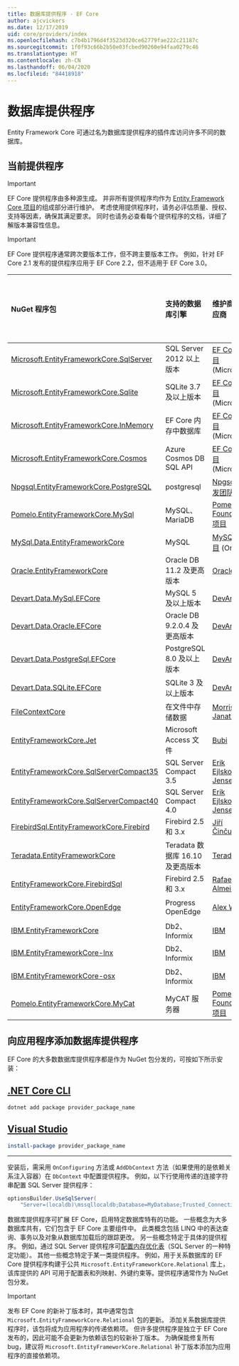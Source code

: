 ```yaml
---
title: 数据库提供程序 - EF Core
author: ajcvickers
ms.date: 12/17/2019
uid: core/providers/index
ms.openlocfilehash: c7b4b1796d4f3523d320ce62779fae222c21187c
ms.sourcegitcommit: 1f0f93c66b2b50e03fcbed90260e94faa0279c46
ms.translationtype: HT
ms.contentlocale: zh-CN
ms.lasthandoff: 06/04/2020
ms.locfileid: "84418918"
---
```

# <a name="database-providers"></a>数据库提供程序

Entity Framework Core 可通过名为数据库提供程序的插件库访问许多不同的数据库。

## <a name="current-providers"></a>当前提供程序

> [!IMPORTANT]  
> EF Core 提供程序由多种源生成。 并非所有提供程序均作为 [Entity Framework Core 项目](https://github.com/aspnet/EntityFrameworkCore)的组成部分进行维护。 考虑使用提供程序时，请务必评估质量、授权、支持等因素，确保其满足要求。 同时也请务必查看每个提供程序的文档，详细了解版本兼容性信息。

> [!IMPORTANT]  
> EF Core 提供程序通常跨次要版本工作，但不跨主要版本工作。 例如，针对 EF Core 2.1 发布的提供程序应用于 EF Core 2.2，但不适用于 EF Core 3.0。 

| NuGet 程序包                                                                                                        | 支持的数据库引擎 | 维护商/供应商                                                           | 备注/要求 | 专为版本构建 | 有用的链接                                                                                                                                                                                       |
|:---------------------------------------------------------------------------------------------------------------------|:---------------------------|:------------------------------------------------------------------------------|:---------------------|:------------------|:---------------------------------------------------------------------------------------------------------------------------------------------------------------------------------------------------|
| [Microsoft.EntityFrameworkCore.SqlServer](https://www.nuget.org/packages/Microsoft.EntityFrameworkCore.SqlServer)    | SQL Server 2012 以上版本    | [EF Core 项目](https://github.com/aspnet/EntityFrameworkCore/) (Microsoft) |                      | 3.1               | [docs](xref:core/providers/sql-server/index)                                                                                                                                                       |
| [Microsoft.EntityFrameworkCore.Sqlite](https://www.nuget.org/packages/Microsoft.EntityFrameworkCore.Sqlite)          | SQLite 3.7 及以上版本         | [EF Core 项目](https://github.com/aspnet/EntityFrameworkCore/) (Microsoft) |                      | 3.1               | [docs](xref:core/providers/sqlite/index)                                                                                                                                                           |
| [Microsoft.EntityFrameworkCore.InMemory](https://www.nuget.org/packages/Microsoft.EntityFrameworkCore.InMemory)      | EF Core 内存中数据库 | [EF Core 项目](https://github.com/aspnet/EntityFrameworkCore/) (Microsoft) | [限制](xref:core/miscellaneous/testing/in-memory)                 | 3.1               | [docs](xref:core/providers/in-memory/index)                                                                                                                                                        |
| [Microsoft.EntityFrameworkCore.Cosmos](https://www.nuget.org/packages/Microsoft.EntityFrameworkCore.Cosmos)          | Azure Cosmos DB SQL API    | [EF Core 项目](https://github.com/aspnet/EntityFrameworkCore/) (Microsoft) |                      | 3.1               | [docs](xref:core/providers/cosmos/index)                                                                                                                                                           |
| [Npgsql.EntityFrameworkCore.PostgreSQL](https://www.nuget.org/packages/Npgsql.EntityFrameworkCore.PostgreSQL)        | postgresql                 | [Npgsql 开发团队](https://github.com/npgsql)                          |                      | 3.1               | [docs](https://www.npgsql.org/efcore/index.html)                                                                                                                                                   |
| [Pomelo.EntityFrameworkCore.MySql](https://www.nuget.org/packages/Pomelo.EntityFrameworkCore.MySql)                  | MySQL、MariaDB             | [Pomelo Foundation 项目](https://github.com/PomeloFoundation)              |                      | 3.1               | [自述文件](https://github.com/PomeloFoundation/Pomelo.EntityFrameworkCore.MySql/blob/master/README.md)                                                                                               |
| [MySql.Data.EntityFrameworkCore](https://www.nuget.org/packages/MySql.Data.EntityFrameworkCore)                      | MySQL                      | [MySQL 项目](https://dev.mysql.com) (Oracle)                               |                      | 3.1               | [docs](https://dev.mysql.com/doc/connector-net/en/connector-net-entityframework-core.html)                                                                                                         |
| [Oracle.EntityFrameworkCore](https://www.nuget.org/packages/Oracle.EntityFrameworkCore/)                             | Oracle DB 11.2 及更高版本     | [Oracle](https://www.oracle.com/technetwork/topics/dotnet/)                   | Beta                 | 3.1               | [网站](https://www.oracle.com/technetwork/topics/dotnet/)                                                                                                                                       |
| [Devart.Data.MySql.EFCore](https://www.nuget.org/packages/Devart.Data.MySql.EFCore/)                                 | MySQL 5 及以上版本            | [DevArt](https://www.devart.com/)                                             | 已付                 | 3.1               | [docs](https://www.devart.com/dotconnect/mysql/docs/)                                                                                                                                              |
| [Devart.Data.Oracle.EFCore](https://www.nuget.org/packages/Devart.Data.Oracle.EFCore/)                               | Oracle DB 9.2.0.4 及更高版本  | [DevArt](https://www.devart.com/)                                             | 已付                 | 3.1               | [docs](https://www.devart.com/dotconnect/oracle/docs/)                                                                                                                                             |
| [Devart.Data.PostgreSql.EFCore](https://www.nuget.org/packages/Devart.Data.PostgreSql.EFCore/)                       | PostgreSQL 8.0 及以上版本     | [DevArt](https://www.devart.com/)                                             | 已付                 | 3.1               | [docs](https://www.devart.com/dotconnect/postgresql/docs/)                                                                                                                                         |
| [Devart.Data.SQLite.EFCore](https://www.nuget.org/packages/Devart.Data.SQLite.EFCore/)                               | SQLite 3 及以上版本           | [DevArt](https://www.devart.com/)                                             | 已付                 | 3.1               | [docs](https://www.devart.com/dotconnect/sqlite/docs/)                                                                                                                                             |
| [FileContextCore](https://www.nuget.org/packages/FileContextCore/)                                                   | 在文件中存储数据       | [Morris Janatzek](https://github.com/morrisjdev)                              | 用于开发 | 3.0               | [自述文件](https://github.com/morrisjdev/FileContextCore/blob/master/README.md)                                                                                                                                              |
| [EntityFrameworkCore.Jet](https://www.nuget.org/packages/EntityFrameworkCore.Jet/)                                   | Microsoft Access 文件     | [Bubi](https://github.com/bubibubi)                                           | .NET Framework       | 2.2               | [自述文件](https://github.com/bubibubi/EntityFrameworkCore.Jet/blob/master/docs/README.md)                                                                                                           |
| [EntityFrameworkCore.SqlServerCompact35](https://www.nuget.org/packages/EntityFrameworkCore.SqlServerCompact35)      | SQL Server Compact 3.5     | [Erik Ejlskov Jensen](https://github.com/ErikEJ/)                             | .NET Framework       | 2.2               | [wiki](https://github.com/ErikEJ/EntityFramework.SqlServerCompact/wiki/Using-EF-Core-with-SQL-Server-Compact-in-Traditional-.NET-Applications)                                                     |
| [EntityFrameworkCore.SqlServerCompact40](https://www.nuget.org/packages/EntityFrameworkCore.SqlServerCompact40)      | SQL Server Compact 4.0     | [Erik Ejlskov Jensen](https://github.com/ErikEJ/)                             | .NET Framework       | 2.2               | [wiki](https://github.com/ErikEJ/EntityFramework.SqlServerCompact/wiki/Using-EF-Core-with-SQL-Server-Compact-in-Traditional-.NET-Applications)                                                     |
| [FirebirdSql.EntityFrameworkCore.Firebird](https://www.nuget.org/packages/FirebirdSql.EntityFrameworkCore.Firebird/) | Firebird 2.5 和 3.x       | [Jiří Činčura](https://github.com/cincuranet)                                 |                      | 3.1               | [docs](https://github.com/cincuranet/FirebirdSql.Data.FirebirdClient/blob/master/Provider/docs/entity-framework-core.md)                                                                           |
| [Teradata.EntityFrameworkCore](https://www.nuget.org/packages/Teradata.EntityFrameworkCore/)                         | Teradata 数据库 16.10 及更高版本 | [Teradata](https://downloads.teradata.com/download/connectivity/net-data-provider-for-teradata) | | 2.2               |[网站](https://www.nuget.org/packages/Teradata.EntityFrameworkCore/)                                                                                                                            |
| [EntityFrameworkCore.FirebirdSql](https://www.nuget.org/packages/EntityFrameworkCore.FirebirdSql/)                   | Firebird 2.5 和 3.x       | [Rafael Almeida](https://github.com/ralmsdeveloper)                           |                      | 2.1               | [wiki](https://github.com/ralmsdeveloper/EntityFrameworkCore.FirebirdSQL/wiki)                                                                                                                     |
| [EntityFrameworkCore.OpenEdge](https://www.nuget.org/packages/EntityFrameworkCore.OpenEdge/)                         | Progress OpenEdge          | [Alex Wiese](https://github.com/alexwiese)                                    |                      | 2.1               | [自述文件](https://github.com/alexwiese/EntityFrameworkCore.OpenEdge/blob/master/README.md)                                                                                                          |
| [IBM.EntityFrameworkCore](https://www.nuget.org/packages/IBM.EntityFrameworkCore)                                    | Db2、Informix              | [IBM](https://ibm.com)                                                        | Windows 版本      | 2.0               | [博客](https://www.ibm.com/developerworks/community/blogs/96960515-2ea1-4391-8170-b0515d08e4da/entry/Creating_Entity_Data_Model_using_IBM_Data_Server_providers_for_Entity_Framework_Core?lang=en) |
| [IBM.EntityFrameworkCore-lnx](https://www.nuget.org/packages/IBM.EntityFrameworkCore-lnx)                            | Db2、Informix              | [IBM](https://ibm.com)                                                        | Linux 版本        | 2.0               | [博客](https://www.ibm.com/developerworks/community/blogs/96960515-2ea1-4391-8170-b0515d08e4da/entry/Creating_Entity_Data_Model_using_IBM_Data_Server_providers_for_Entity_Framework_Core?lang=en) |
| [IBM.EntityFrameworkCore-osx](https://www.nuget.org/packages/IBM.EntityFrameworkCore-osx)                            | Db2、Informix              | [IBM](https://ibm.com)                                                        | macOS 版本        | 2.0               | [博客](https://www.ibm.com/developerworks/community/blogs/96960515-2ea1-4391-8170-b0515d08e4da/entry/Creating_Entity_Data_Model_using_IBM_Data_Server_providers_for_Entity_Framework_Core?lang=en) |
| [Pomelo.EntityFrameworkCore.MyCat](https://www.nuget.org/packages/Pomelo.EntityFrameworkCore.MyCat)                  | MyCAT 服务器               | [Pomelo Foundation 项目](https://github.com/PomeloFoundation)              | 仅预发行版      | 1.1               | [自述文件](https://github.com/PomeloFoundation/Pomelo.EntityFrameworkCore.MyCat/blob/master/README.md)                                                                                               |

## <a name="adding-a-database-provider-to-your-application"></a>向应用程序添加数据库提供程序

EF Core 的大多数数据库提供程序都是作为 NuGet 包分发的，可按如下所示安装：

## <a name="net-core-cli"></a>[.NET Core CLI](#tab/dotnet-core-cli)

```dotnetcli
dotnet add package provider_package_name
```

## <a name="visual-studio"></a>[Visual Studio](#tab/vs)

``` powershell
install-package provider_package_name
```

***

安装后，需采用 `OnConfiguring` 方法或 `AddDbContext` 方法（如果使用的是依赖关系注入容器）在 `DbContext` 中配置提供程序。
例如，以下行使用传递的连接字符串配置 SQL Server 提供程序：

``` csharp
optionsBuilder.UseSqlServer(
    "Server=(localdb)\mssqllocaldb;Database=MyDatabase;Trusted_Connection=True;");
```  

数据库提供程序可扩展 EF Core，启用特定数据库特有的功能。
一些概念为大多数据库共有，它们包含于 EF Core 主要组件中。
此类概念包括 LINQ 中的表达查询、事务以及对象从数据库加载后的跟踪更改。
另一些概念特定于具体的提供程序。
例如，通过 SQL Server 提供程序可[配置内存优化表](xref:core/providers/sql-server/memory-optimized-tables)（SQL Server 的一种特定功能）。
其他一些概念特定于某一类提供程序。
例如，用于关系数据库的 EF Core 提供程序构建于公共 `Microsoft.EntityFrameworkCore.Relational` 库上，该库提供的 API 可用于配置表和列映射、外键约束等。提供程序通常作为 NuGet 包分发。

> [!IMPORTANT]  
> 发布 EF Core 的新补丁版本时，其中通常包含 `Microsoft.EntityFrameworkCore.Relational` 包的更新。
> 添加关系数据库提供程序时，该包将成为应用程序的传递依赖项。
> 但许多提供程序是独立于 EF Core 发布的，因此可能不会更新为依赖该包的较新补丁版本。
> 为确保能修复所有 bug，建议将 `Microsoft.EntityFrameworkCore.Relational` 补丁版本添加为应用程序的直接依赖项。
